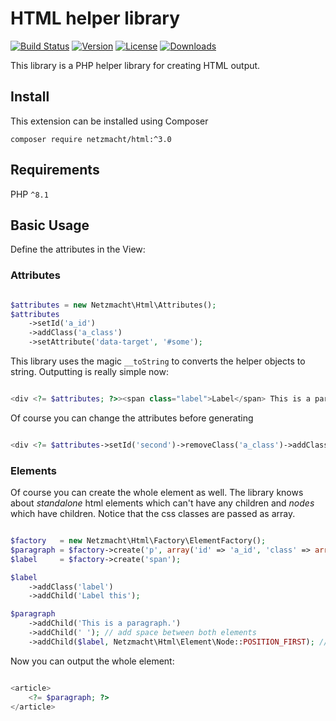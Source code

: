 HTML helper library
===================

[![Build Status](https://img.shields.io/github/workflow/status/netzmacht/html/Code%20Quality%20Diagnostics/master?style=flat-square)](https://github.com/netzmacht/html/actions/workflows/diagnostics.yml)
[![Version](http://img.shields.io/packagist/v/netzmacht/html.svg?style=flat-square)](http://packagist.org/packages/netzmacht/html)
[![License](http://img.shields.io/packagist/l/netzmacht/html.svg?style=flat-square)](http://packagist.org/packages/netzmacht/html)
[![Downloads](http://img.shields.io/packagist/dt/netzmacht/html.svg?style=flat-square)](http://packagist.org/packages/netzmacht/html)

This library is a PHP helper library for creating HTML output.

Install
-------

This extension can be installed using Composer

`composer require netzmacht/html:^3.0`

Requirements
------------

PHP `^8.1`


Basic Usage
-----------

Define the attributes in the View:


### Attributes

```php

$attributes = new Netzmacht\Html\Attributes();
$attributes
    ->setId('a_id')
    ->addClass('a_class')
    ->setAttribute('data-target', '#some');

```

This library uses the magic `__toString` to converts the helper objects to string. Outputting is really simple now:

```php

<div <?= $attributes; ?>><span class="label">Label</span> This is a paragraph.</div>

```

Of course you can change the attributes before generating

```php

<div <?= $attributes->setId('second')->removeClass('a_class')->addClass('new_class'); ?>>the content</div>

```


### Elements

Of course you can create the whole element as well. The library knows about *standalone* html elements which can't
have any children and *nodes* which have children. Notice that the css classes are passed as array.

```php

$factory   = new Netzmacht\Html\Factory\ElementFactory();
$paragraph = $factory->create('p', array('id' => 'a_id', 'class' => array('description'));
$label     = $factory->create('span');

$label
    ->addClass('label')
    ->addChild('Label this');

$paragraph
    ->addChild('This is a paragraph.')
    ->addChild(' '); // add space between both elements
    ->addChild($label, Netzmacht\Html\Element\Node::POSITION_FIRST); // add at first position    

```

Now you can output the whole element:

```php

<article>
    <?= $paragraph; ?>
</article>

```
